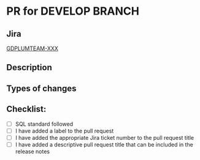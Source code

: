 # PR for DEVELOP BRANCH

## Jira
[GDPLUMTEAM-XXX](https://sainsburys-jira.valiantys.net/browse/GDPLUMTEAM-XXX)

## Description
<!-- Please describe what you have changed or added -->

## Types of changes
<!-- What types of changes does your code introduce?  -->
<!-- Bug fix (non-breaking change which fixes an issue) -->
<!-- New feature (non-breaking change which adds functionality) -->
<!-- Breaking change (fix or feature that would cause existing functionality to not work as expected) -->

## Checklist:
- [ ] SQL standard followed
- [ ] I have added a label to the pull request
- [ ] I have added the appropriate Jira ticket number to the pull request title
- [ ] I have added a descriptive pull request title that can be included in the release notes
